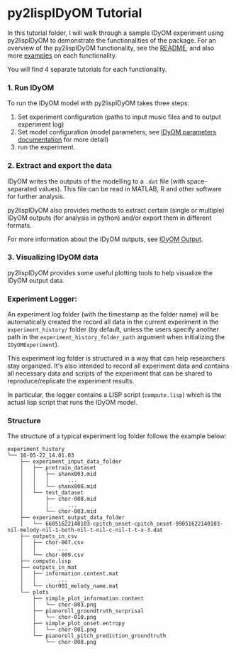 # py2lispIDyOM Tutorial

In this tutorial folder, I will walk through a sample IDyOM experiment using py2lispIDyOM to demonstrate the
functionalities of the package. For an overview of the py2lispIDyOM functionality, see the [README](README.md), and also
more [examples](examples/) on each functionality.

You will find 4 separate tutorials for each functionality.

### 1. Run IDyOM

To run the IDyOM model with py2lispIDyOM takes three steps:

1) Set experiment configuration (paths to input music files and to output experiment log)
2) Set model configuration (model parameters,
   see  [IDyOM parameters documentation](https://github.com/mtpearce/idyom/wiki/IDyOM-Parameters) for more detail)
3) run the experiment.

### 2. Extract and export the data

IDyOM writes the outputs of the modelling to a `.dat` file (with space-separated values). This file can be read in
MATLAB, R and other software for further analysis.

py2lispIDyOM also provides methods to extract certain (single or multiple) IDyOM outputs (for analysis in python)
and/or export them in different formats.

For more information about the IDyOM outputs, see [IDyOM Output](https://github.com/mtpearce/idyom/wiki/IDyOM-Output).

### 3. Visualizing IDyOM data

py2lispIDyOM provides some useful plotting tools to help visualize the IDyOM output data.

### Experiment Logger:

An experiment log folder (with the timestamp as the folder name) will be automatically created the record all data in
the current experiment in the `experiment_history/` folder
(by default, unless the users specify another path in the `experiment_history_folder_path` argument when initializing
the `IDyOMExperiment`).

This experiment log folder is structured in a way that can help researchers stay organized. It's also intended to record
all experiment data and contains all necessary data and scripts of the experiment that can be shared to
reproduce/replicate the experiment results.

In particular, the logger contains a LISP script (`compute.lisp`) which is the actual lisp script that runs the IDyOM
model.

### Structure

The structure of a typical experiment log folder follows the example below:

```
experiment_history
└── 16-05-22_14.01.03
    ├── experiment_input_data_folder
    │   ├── pretrain_dataset
    │   │   ├── shanx003.mid
    │   │   │      ...
    │   │   └── shanx008.mid
    │   └── test_dataset
    │       ├── chor-008.mid
    │       │      ...
    │       └── chor-003.mid
    ├── experiment_output_data_folder
    │   └── 66051622140103-cpitch_onset-cpitch_onset-99051622140103-nil-melody-nil-1-both-nil-t-nil-c-nil-t-t-x-3.dat
    ├── outputs_in_csv
    │   ├── chor-007.csv
    │   │       ...
    │   └── chor-009.csv
    ├── compute.lisp
    ├── outputs_in_mat
    │   ├── information.content.mat
    │   │       ...
    │   └── chor001_melody_name.mat
    └── plots
        ├── simple_plot_information.content
        │   └── chor-003.png
        ├── pianoroll_groundtruth_surprisal
        │   └── chor-010.png
        ├── simple_plot_onset.entropy
        │   └── chor-001.png
        └── pianoroll_pitch_prediction_groundtruth
            └── chor-008.png
    
```